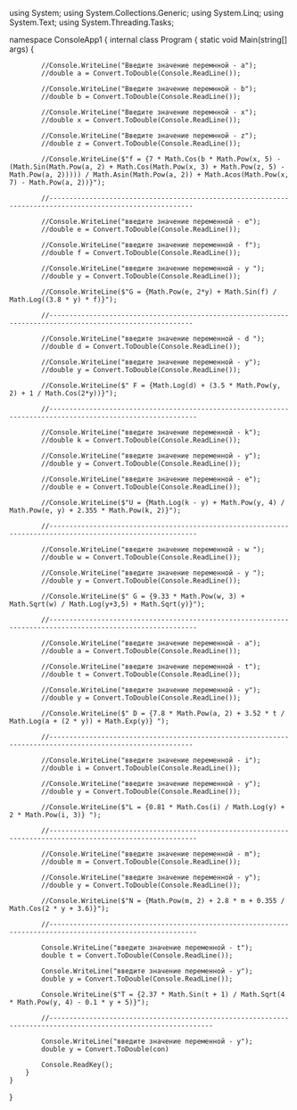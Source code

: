 
using System;
using System.Collections.Generic;
using System.Linq;
using System.Text;
using System.Threading.Tasks;

namespace ConsoleApp1
{
    internal class Program
    {
        static void Main(string[] args)
        {

            //Console.WriteLine("Введите значение перемнной - a");
            //double a = Convert.ToDouble(Console.ReadLine());

            //Console.WriteLine("Введите значение перемнной - b");
            //double b = Convert.ToDouble(Console.ReadLine());

            //Console.WriteLine("Введите значение перемнной - x");
            //double x = Convert.ToDouble(Console.ReadLine());

            //Console.WriteLine("Введите значение перемнной - z");
            //double z = Convert.ToDouble(Console.ReadLine());

            //Console.WriteLine($"f = {7 * Math.Cos(b * Math.Pow(x, 5) - (Math.Sin(Math.Pow(a, 2) + Math.Cos(Math.Pow(x, 3) + Math.Pow(z, 5) - Math.Pow(a, 2))))) / Math.Asin(Math.Pow(a, 2)) + Math.Acos(Math.Pow(x, 7) - Math.Pow(a, 2))}");

            //----------------------------------------------------------------------------------------------------------

            //Console.WriteLine("введите значение переменной - е");
            //double e = Convert.ToDouble(Console.ReadLine());

            //Console.WriteLine("введите значение переменной - f");
            //double f = Convert.ToDouble(Console.ReadLine());

            //Console.WriteLine("введите значение переменной - y ");
            //double y = Convert.ToDouble(Console.ReadLine());

            //Console.WriteLine($"G = {Math.Pow(e, 2*y) + Math.Sin(f) / Math.Log((3.8 * y) * f)}");

            //----------------------------------------------------------------------------------------------------------

            //Console.WriteLine("введите значение переменной - d ");
            //double d = Convert.ToDouble(Console.ReadLine());

            //Console.WriteLine("введите значение переменной - y");
            //double y = Convert.ToDouble(Console.ReadLine());

            //Console.WriteLine($" F = {Math.Log(d) + (3.5 * Math.Pow(y, 2) + 1 / Math.Cos(2*y))}");

            //-----------------------------------------------------------------------------------------------------------

            //Console.WriteLine("введите значение переменной - k");
            //double k = Convert.ToDouble(Console.ReadLine());

            //Console.WriteLine("введите значение переменной - y");
            //double y = Convert.ToDouble(Console.ReadLine());

            //Console.WriteLine("введите значение переменной - e");
            //double e = Convert.ToDouble(Console.ReadLine());

            //Console.WriteLine($"U = {Math.Log(k - y) + Math.Pow(y, 4) / Math.Pow(e, y) + 2.355 * Math.Pow(k, 2)}");

            //-----------------------------------------------------------------------------------------------------------

            //Console.WriteLine("введите значение переменной - w ");
            //double w = Convert.ToDouble(Console.ReadLine());

            //Console.WriteLine("введите значение переменной - y ");
            //double y = Convert.ToDouble(Console.ReadLine());

            //Console.WriteLine($" G = {9.33 * Math.Pow(w, 3) + Math.Sqrt(w) / Math.Log(y+3,5) + Math.Sqrt(y)}");

            //-----------------------------------------------------------------------------------------------------------

            //Console.WriteLine("введите значение переменной - a");
            //double a = Convert.ToDouble(Console.ReadLine());

            //Console.WriteLine("введите значение переменной - t");
            //double t = Convert.ToDouble(Console.ReadLine());

            //Console.WriteLine("введите значение переменной - y");
            //double y = Convert.ToDouble(Console.ReadLine());

            //Console.WriteLine($" D = {7.8 * Math.Pow(a, 2) + 3.52 * t / Math.Log(a + (2 * y)) + Math.Exp(y)} ");

            //----------------------------------------------------------------------------------------------------------

            //Console.WriteLine("введите значение переменной - i");
            //double i = Convert.ToDouble(Console.ReadLine());

            //Console.WriteLine("введите значение переменной - y");
            //double y = Convert.ToDouble(Console.ReadLine());

            //Console.WriteLine($"L = {0.81 * Math.Cos(i) / Math.Log(y) + 2 * Math.Pow(i, 3)} ");

            //-----------------------------------------------------------------------------------------------------------

            //Console.WriteLine("введите значение переменной - m");
            //double m = Convert.ToDouble(Console.ReadLine());

            //Console.WriteLine("введите значение переменной - y");
            //double y = Convert.ToDouble(Console.ReadLine());

            //Console.WriteLine($"N = {Math.Pow(m, 2) + 2.8 * m + 0.355 / Math.Cos(2 * y + 3.6)}");

            //-----------------------------------------------------------------------------------------------------------

            Console.WriteLine("введите значение переменной - t");
            double t = Convert.ToDouble(Console.ReadLine());

            Console.WriteLine("введите значение переменной - y");
            double y = Convert.ToDouble(Console.ReadLine());

            Console.WriteLine($"T = {2.37 * Math.Sin(t + 1) / Math.Sqrt(4 * Math.Pow(y, 4) - 0.1 * y + 5)}");

            //---------------------------------------------------------------------------------------------------------------

            Console.WriteLine("введите значение переменной - y");
            double y = Convert.ToDouble(con)

            Console.ReadKey();
        }
    }
}

